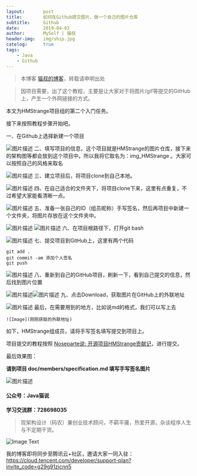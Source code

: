 ```yaml
---
layout:       post
title:        如何在Github提交图片，做一个自己的图片仓库
subtitle:     Github
date:         2019-04-02
author:       MySelf | 猫叔
header-img:   img/ship.jpg
catelog:      true
tags:
    - Java
    - Github
---
```


> 本博客 [猫叔的博客](https://unclecatmyself.github.io/)，转载请申明出处

> 因项目需要，出了这个教程，主要是让大家对于将图片/gif等提交的GitHub上，产生一个外网链接的方式。

本文为HMStrange项目组的第二个入门任务。

接下来按照教程步骤开始吧。

一、在Github上选择新建一个项目

![图片描述](//img.mukewang.com/5ca1cc8b0001229e04000218.png)
二、填写项目的信息，这个项目就是HMStrange的图片仓库，接下来的架构图等都会放到这个项目中。所以我将它取名为：img_HMStrange 。大家可以按照自己的风格来取名

![图片描述](//img.mukewang.com/5ca1ccbd000166e207660642.png)
三、建立项目后，将项目clone到自己本地。

![图片描述](//img.mukewang.com/5ca1cd1d0001617f10560617.png)
四、在自己适合的文件夹下，将项目clone下来，这里有点重复，不过希望大家能看清晰一点。

![图片描述](//img.mukewang.com/5ca1cd750001ac9a05950401.png)
五、准备一张自己的ID（组员昵称）手写签名，然后再项目中新建一个文件夹，将图片存放在这个文件夹中。


![图片描述](//img.mukewang.com/5ca1cdce0001bb5301690089.png)
![图片描述](//img.mukewang.com/5ca1cdd900018aec04790214.png)
六、在项目根路径下，打开git bash

![图片描述](//img.mukewang.com/5ca1ce7400016dcb09650607.png)
七、提交项目到GitHub上，这里有两个代码

```
git add .
git commit -am 添加个人签名
git push
```

![图片描述](//img.mukewang.com/5ca1ceca000142f805950401.png)
八、重新到自己的GitHub项目，刷新一下，看到自己提交的信息，然后找到图片位置

![图片描述](//img.mukewang.com/5ca1cefa0001cede10190636.png)![图片描述](//img.mukewang.com/5ca1cf060001b53d10520437.png)  九、点击Download，获取图片在GitHub上的外联地址

![图片描述](//img.mukewang.com/5ca1cf2e0001162013600711.png)
最后，在需要用到的地方，比如说md的格式，我们可以写上去

```
![Image](刚刚获取的外联地址)
```

如下，HMStrange组成员，请将手写签名填写提交到项目上。

项目提交的教程按照 [Noseparte说: 开源项目HMStrange贡献记](https://www.imooc.com/article/284151)，进行提交。

最后效果图：

**请到项目 doc/members/specification.md 填写手写签名图片**

![图片描述](//img.mukewang.com/5ca1d06100014a0109470605.png)


#### 公众号：Java猫说

**学习交流群：728698035**

> 现架构设计（码农）兼创业技术顾问，不羁平庸，热爱开源，杂谈程序人生与不定期干货。

![Image Text](https://user-gold-cdn.xitu.io/2018/12/28/167f41f1a5729856?w=344&h=344&f=jpeg&s=8231)


我的博客即将同步至腾讯云+社区，邀请大家一同入驻：https://cloud.tencent.com/developer/support-plan?invite_code=g29g91zjcnn5